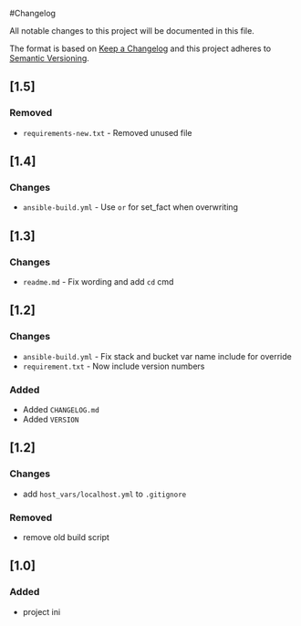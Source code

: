 #Changelog

All notable changes to this project will be documented in this file.

The format is based on [Keep a Changelog](http://keepachangelog.com/en/1.0.0/)
and this project adheres to [Semantic Versioning](http://semver.org/spec/v2.0.0.html).

## [1.5]

### Removed
- `requirements-new.txt` - Removed unused file

## [1.4]

### Changes
- `ansible-build.yml` - Use `or` for set_fact when overwriting

## [1.3]

### Changes
- `readme.md` - Fix wording and add `cd` cmd

## [1.2]

### Changes
- `ansible-build.yml` - Fix stack and bucket var name include for override
- `requirement.txt` - Now include version numbers

### Added
- Added `CHANGELOG.md`
- Added `VERSION`

## [1.2]

### Changes
- add `host_vars/localhost.yml` to `.gitignore`

### Removed
- remove old build script


## [1.0]

### Added
- project ini
